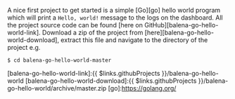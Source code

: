 A nice first project to get started is a simple [Go][go] hello world program which will print a `Hello, world!` message to the logs on the dashboard. All the project source code can be found [here on GitHub][balena-go-hello-world-link]. Download a zip of the project from [here][balena-go-hello-world-download], extract this file and navigate to the directory of the project e.g.

```shell
$ cd balena-go-hello-world-master
```

[balena-go-hello-world-link]:{{ $links.githubProjects }}/balena-go-hello-world
[balena-go-hello-world-download]:{{ $links.githubProjects }}/balena-go-hello-world/archive/master.zip
[go]:https://golang.org/
